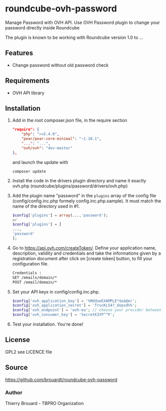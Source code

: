 # roundcube-ovh-password
Manage Password with OVH API. Use OVH Password plugin to change your password directly inside Roundcube

The plugin is known to be working with Roundcube version 1.0 to ...

## Features
- Change password without old password check

## Requirements
- OVH API library

## Installation
1. Add in the root composer.json file, in the require section 

	```json
	"require": {
        "php": ">=5.4.0",
        "pear/pear-core-minimal": "~1.10.1",
        "...": "...",
        "ovh/ovh": "dev-master"
    },
	```
	and launch the update with 
	
	```
	composer update
	```

2. Install the code in the drivers plugin directory and name it exactly ovh.php (roundcube/plugins/password/drivers/ovh.php)
3. Add the plugin name "password" in the `plugins` array of the config file (config/config.inc.php formely config.inc.php.sample). It must match the name of the directory used in #1. 

    ```php
    $config['plugins'] = array(...,'password');
    or
    $config['plugins'] = [
    ...,
    'password'
    ];
    ```
4. Go to https://api.ovh.com/createToken/. Define your application name, description, validity and credentials and take the informations given by a registration document after click on [create token] button, to fill your configuration file.

	```txt
	Credentials :
	GET /emails/domain/*
	POST /email/domain/*
	```

5. Set your API keys in config/config.inc.php. 

    ```php
	$config['ovh_application_key'] = '%MddoeEXAMPLE*$eà@er';
	$config['ovh_application_secret'] = 'TrucKL54?_dopsd%%';
	$config['ovh_endpoint'] = 'ovh-eu';	// choose your provider between ovh-eu ot ovh-ca
	$config['ovh_consumer_key'] = 'SecretK3YP^^P';
    ```

6. Test your installation. You're done!

## License
GPL2 see LICENCE file

## Source
https://github.com/brouardt/roundcube-ovh-password

### Author
Thierry Brouard - TBPRO Organization
